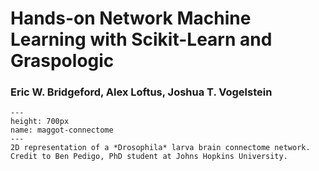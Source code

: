 # Hands-on Network Machine Learning with Scikit-Learn and Graspologic

### Eric W. Bridgeford, Alex Loftus, Joshua T. Vogelstein

```{figure} Images/umap_pedigo_small.jpg
---
height: 700px
name: maggot-connectome
---
2D representation of a *Drosophila* larva brain connectome network. Credit to Ben Pedigo, PhD student at Johns Hopkins University.
```
